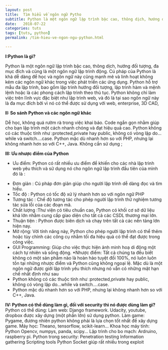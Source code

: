 ```yaml
---
layout: post
title:  Tìm hiểu về ngôn ngữ Pytho
subtitle: Python là một ngôn ngữ lập trình bậc cao, thông dịch, hướng đối tượng, đa mục đích và cũng là một ngôn ngữ lập trình động.
date:   2018-07-22
categories: tuts
tags: [tuts, python]
permalink: /tim-hieu-ve-ngon-ngu-python.html

---
```


**I:Python là gì?**


Python là một ngôn ngữ lập trình bậc cao, thông dịch, hướng đối tượng, đa mục đích và cũng là một ngôn ngữ lập trình động.
Cú pháp của Python là khá dễ dàng để học và ngôn ngữ này cũng mạnh mẽ và linh hoạt không kém các ngôn ngữ khác trong việc phát triển các ứng dụng. Python hỗ trợ mẫu đa lập trình, bao gồm lập trình hướng đối tượng, lập trình hàm và mệnh lệnh hoặc là các phong cách lập trình theo thủ tục.
Python không chỉ làm việc trên lĩnh vực đặc biệt như lập trình web, và đó là tại sao ngôn ngữ này là đa mục đích bởi vì nó có thể được sử dụng với web, enterprise, 3D CAD, 


**II: So sánh Python và các ngôn ngữ khác**

Dễ học, không quá rườm rà trong việc khai báo. Code ngắn gọn nhằm giúp cho bạn lập trình một cách nhanh chóng và đạt hiệu quả cao.
 Python không có các thuộc tính như :protected,private hay public, không có vòng lặp do…while và switch….case.
Python mặc dù nhanh hơn so với PHP, nhưng lại không nhanh hơn so với C++, Java.
Không cần sử dụng ;


**III: Ưu nhược điểm của Python**

* Ưu điểm: Python có rất nhiều ưu điểm để khiến cho các nhà lập trình web yêu thích và sử dụng nó cho ngôn ngữ lập trình đầu tiên của mình đó là :
+ Đơn giản : Cú pháp đơn giản giúp cho người lập trình dễ dàng đọc và tìm hiểu.
+ Tốc độ : Python có tốc độ xử lý nhanh hơn so với ngôn ngữ PHP
+ Tương tác : Chế độ tương tác cho phép người lập trình thử nghiệm tương tác sửa lỗi của các đoạn mã.
+ Chất lượng :Thư viện có tiêu chuẩn cao, Python có khối cơ sở dữ liệu khá lớn nhằm cung cấp giao diện cho tất cả các CSDL thương mại lớn.
+ Thuận tiện : Python được biên dịch và chạy trên tất cả các nền tảng lớn hiện nay.
+ Mở rộng: Với tính năng này, Python cho phép người lập trình có thể thêm hoặc tùy chỉnh các công cụ nhằm tối đa hiệu quả có thể đạt được trong công việc.
+ GUI Programming: Giúp cho việc thực hiện ảnh minh hoạ di động một cách tự nhiên và sống động.
*Nhược điểm: Tất cả chúng ta đều biết không có một sản phẩm nào là hoàn hảo tuyệt đối 100%, nó luôn luôn tồn tại những nhược điểm và Python cũng không ngoại lệ. Mặc dù là một ngôn ngữ được giới lập trình yêu thích nhưng nó vẫn có những mặt hạn chế nhất định như sau
+ Python không có các thuộc tính như :protected,private hay public, không có vòng lặp do…while và switch….case.
+ Python mặc dù nhanh hơn so với PHP, nhưng lại không nhanh hơn so với C++, Java.


**IV: Python có thể dùng làm gì, đối với security thì nó được dùng làm gì?**
Python có thể dùng:
Làm web: Django framework. Udacity, youtube, dropbox được xây dựng (một phần lớn) sử dụng python.
Làm game: Pygame, đương nhiên python không phải là lựa chọn tốt nhất để xây dựng game.
Máy học: Theano, tensorflow, scikit-learn...
Khoa học máy tính: Python Opencv, numpys, panda, scipy...
Lập trình cho bo mạch: Ardruino, raspberry pi.
Python trong security:
Penetration testing
Information gathering
Scripting tools
Python Socket giúp rất nhiều trong exploit

